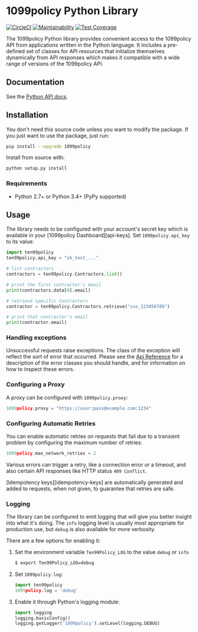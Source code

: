 # 1099policy Python Library

[![CircleCI](https://circleci.com/gh/1099policy/ten99policy-python/tree/master.svg?style=svg)](https://circleci.com/gh/1099policy/ten99policy-python/tree/master)
[![Maintainability](https://api.codeclimate.com/v1/badges/25dc3b9db072fdfe552e/maintainability)](https://codeclimate.com/github/1099policy/ten99policy-python/maintainability)
[![Test Coverage](https://api.codeclimate.com/v1/badges/25dc3b9db072fdfe552e/test_coverage)](https://codeclimate.com/github/1099policy/ten99policy-python/test_coverage)

The 1099policy Python library provides convenient access to the 1099policy API from
applications written in the Python language. It includes a pre-defined set of
classes for API resources that initialize themselves dynamically from API
responses which makes it compatible with a wide range of versions of the 1099policy
API.

## Documentation

See the [Python API docs](https://1099policy.com/docs/api?lang=python).

## Installation

You don't need this source code unless you want to modify the package. If you just
want to use the package, just run:

```sh
pip install --upgrade 1099policy
```

Install from source with:

```sh
python setup.py install
```

### Requirements

-   Python 2.7+ or Python 3.4+ (PyPy supported)

## Usage

The library needs to be configured with your account's secret key which is
available in your [1099policy Dashboard][api-keys]. Set `1099policy.api_key` to its
value:

```python
import ten99policy
ten99policy.api_key = "sk_test_..."

# list contractors
contractors = ten99policy.Contractors.list()

# print the first contractor's email
print(contractors.data[0].email)

# retrieve specific Contractors
contractor = ten99policy.Contractors.retrieve("cus_123456789")

# print that contractor's email
print(contractor.email)
```

### Handling exceptions

Unsuccessful requests raise exceptions. The class of the exception will reflect
the sort of error that occurred. Please see the [Api
Reference](https://1099policy.com/docs/api/errors/handling) for a description of
the error classes you should handle, and for information on how to inspect
these errors.

### Configuring a Proxy

A proxy can be configured with `1099policy.proxy`:

```python
1099policy.proxy = "https://user:pass@example.com:1234"
```

### Configuring Automatic Retries

You can enable automatic retries on requests that fail due to a transient
problem by configuring the maximum number of retries:

```python
1099policy.max_network_retries = 2
```

Various errors can trigger a retry, like a connection error or a timeout, and
also certain API responses like HTTP status `409 Conflict`.

[Idempotency keys][idempotency-keys] are automatically generated and added to
requests, when not given, to guarantee that retries are safe.

### Logging

The library can be configured to emit logging that will give you better insight
into what it's doing. The `info` logging level is usually most appropriate for
production use, but `debug` is also available for more verbosity.

There are a few options for enabling it:

1. Set the environment variable `Ten99Policy_LOG` to the value `debug` or `info`

    ```sh
    $ export Ten99Policy_LOG=debug
    ```

2. Set `1099policy.log`:

    ```python
    import ten99policy
    1099policy.log = 'debug'
    ```

3. Enable it through Python's logging module:

    ```python
    import logging
    logging.basicConfig()
    logging.getLogger('1099policy').setLevel(logging.DEBUG)
    ```
